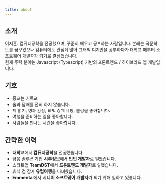 ```yaml
---
title: about
---
```

소개
---------
이지훈.
컴퓨터공학을 전공했으며, 꾸준히 배우고 공부하는 사람입니다. 본래는 국문학도를 꿈꾸었으나 컴퓨터에도 관심이 많아 그래픽 디자인을 공부하다가 대학교 때부터 소프트웨어 개발자가 되기로 결심했습니다.  
현재 주력 분야는 Javascript (Typescript) 기반의 프론트엔드 / 하이브리드 앱 개발입니다.

기호
---------
* 종교는 기독교.
* 술과 담배를 전혀 하지 않습니다.
* 책 읽기, 영화 감상, EPL 중계 시청, 볼링을 좋아합니다. 
* 여행을 준비하는 일을 좋아합니다.
* 사람들을 만나는 시간을 좋아합니다.

간략한 이력
-----------------------

- <span class="font-head">**대학교**</span>에서 <span class="font-head">**컴퓨터공학**</span>을 전공했습니다.
- 금융 솔루션 기업 <span class="font-head">**시루정보**</span>에서 <span class="font-head">**인턴 개발자**</span>로 일했습니다.
- 스타트업 <span class="font-head">**TeamDST**</span>에서 <span class="font-head">**프론트엔드 개발자**</span>로 일했습니다.
- 휴식 겸 잠시 <span class="font-head">**유럽여행**</span>을 다녀왔습니다.
- <span class="font-head">**Emmental**</span>에서 <span class="font-head">**시니어 소프트웨어 개발자**</span>가 되기 위해 일하고 있습니다.

